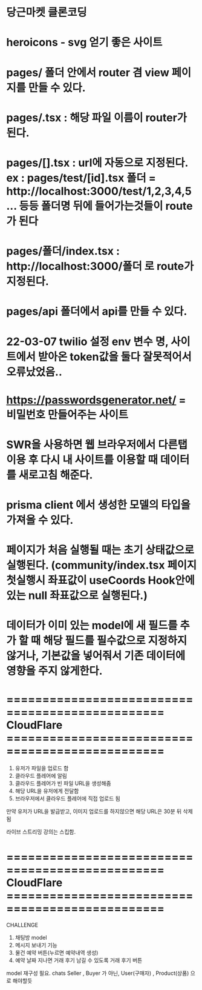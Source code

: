 # 당근마켓 클론코딩

# heroicons - svg 얻기 좋은 사이트

# pages/ 폴더 안에서 router 겸 view 페이지를 만들 수 있다.

# pages/.tsx : 해당 파일 이름이 router가 된다.

# pages/[].tsx : url에 자동으로 지정된다. ex : pages/test/[id].tsx 폴더 = http://localhost:3000/test/1,2,3,4,5 ... 등등 폴더명 뒤에 들어가는것들이 route가 된다

# pages/폴더/index.tsx : http://localhost:3000/폴더 로 route가 지정된다.

# pages/api 폴더에서 api를 만들 수 있다.

# 22-03-07 twilio 설정 env 변수 명, 사이트에서 받아온 token값을 둘다 잘못적어서 오류났었음..

# https://passwordsgenerator.net/ = 비밀번호 만들어주는 사이트

# SWR을 사용하면 웹 브라우저에서 다른탭 이용 후 다시 내 사이트를 이용할 때 데이터를 새로고침 해준다.

# prisma client 에서 생성한 모델의 타입을 가져올 수 있다.

# 페이지가 처음 실행될 때는 초기 상태값으로 실행된다. (community/index.tsx 페이지 첫실행시 좌표값이 useCoords Hook안에 있는 null 좌표값으로 실행된다.)

# 데이터가 이미 있는 model에 새 필드를 추가 할 때 해당 필드를 필수값으로 지정하지 않거나, 기본값을 넣어줘서 기존 데이터에 영향을 주지 않게한다.

# ================================================ CloudFlare ================================================

1. 유저가 파일을 업로드 함
2. 클라우드 플레어에 알림
3. 클라우드 플레어가 빈 파일 URL을 생성해줌
4. 해당 URL을 유저에게 전달함
5. 브라우저에서 클라우드 플레어에 직접 업로드 됨

만약 유저가 URL을 발급받고, 이미지 업로드를 하지않으면 해당 URL은 30분 뒤 삭제됨

라이브 스트리밍 강의는 스킵함.

# ================================================ CloudFlare ================================================

CHALLENGE

1. 채팅방 model
2. 메시지 보내기 기능
3. 물건 예약 버튼(누르면 예약내역 생성)
4. 예약 날짜 지나면 거래 후기 남길 수 있도록 거래 후기 버튼

model 재구성 필요. chats Seller , Buyer 가 아닌, User(구매자) , Product(상품) 으로 해야할듯
